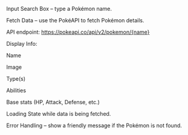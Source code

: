 Input Search Box – type a Pokémon name.

Fetch Data – use the PokéAPI to fetch Pokémon details.

API endpoint: https://pokeapi.co/api/v2/pokemon/{name}

Display Info:

Name

Image

Type(s)

Abilities

Base stats (HP, Attack, Defense, etc.)

Loading State while data is being fetched.

Error Handling – show a friendly message if the Pokémon is not found.

